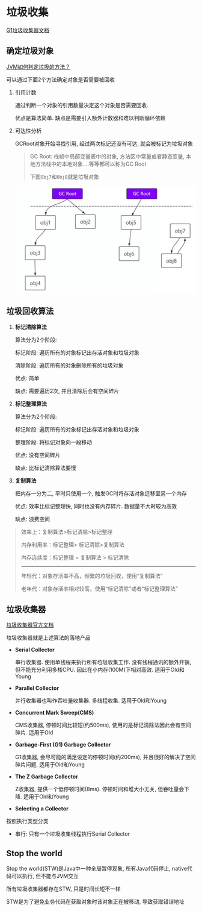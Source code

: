 # 垃圾收集

[G1垃圾收集器文档](https://www.oracle.com/technetwork/tutorials/tutorials-1876574.html)



## 确定垃圾对象

[JVM如何判定垃圾的方法？](https://blog.csdn.net/nurture_/article/details/123130657)

可以通过下面2个方法确定对象是否需要被回收

1. 引用计数

   通过判断一个对象的引用数量决定这个对象是否需要回收. 

   优点是算法简单. 缺点是需要引入额外计数器和难以判断循环依赖

2. 可达性分析

   GCRoot对象开始寻找引用, 经过两次标记还没有可达, 就会被标记为垃圾对象

   > GC Root: 栈帧中局部变量表中的对象, 方法区中常量或者静态变量, 本地方法栈中的本地对象....等等都可以称为GC Root
   >
   > 下图`Obj7`和`Obj8`就是垃圾对象

   ![可达性分析](%E5%9E%83%E5%9C%BE%E6%94%B6%E9%9B%86.assets/image-20220627201634130.png)



## 垃圾回收算法

1. **标记清除算法**

   算法分为2个阶段: 

   标记阶段: 遍历所有的对象标记出存活对象和垃圾对象

   清除阶段: 遍历所有的对象删除所有的垃圾对象

   优点: 简单

   缺点: 需要遍历2次, 并且清除后会有空间碎片

2. **标记整理算法**

   算法分为2个阶段: 

   标记阶段: 遍历所有的对象标记出存活对象和垃圾对象

   整理阶段: 将标记对象向一段移动

   优点: 没有空间碎片

   缺点: 比标记清除算法要慢

3. **复制算法**

   把内存一分为二, 平时只使用一个, 触发GC时将存活对象迁移至另一个内存

   优点: 效率比标记整理快, 同时也没有内存碎片. 数据量不大时较为高效

   缺点: 浪费空间

> 效率上：复制算法>标记清除>标记整理
>
> 内存利用率：标记整理> 标记清除>复制算法
>
> 内存连续度：标记整理 = 复制算法 > 标记清除
>
> -------------------
>
> 年轻代：对象存活率不高，频繁的垃圾回收，使用“复制算法”
>
> 老年代：对象存活率相对较高，使用“标记清除”或者“标记整理算法”



## 垃圾收集器

[垃圾收集器官方文档](https://docs.oracle.com/en/java/javase/17/gctuning/available-collectors.html#GUID-F215A508-9E58-40B4-90A5-74E29BF3BD3C)

垃圾收集器就是上述算法的落地产品

* **Serial Collector**

  串行收集器. 使用单线程来执行所有垃圾收集工作. 没有线程通讯的额外开销, 但不能充分利用多核CPU. 因此在小内存(100M)下相对高效. 适用于Old和Young

* **Parallel Collector**

  并行收集器也叫作吞吐量收集器. 多线程收集. 适用于Old和Young

* **Concurrent Mark Sweep(CMS)**

  CMS收集器, 停顿时间比较短(约500ms), 使用的是标记清除法因此会有空间碎片. 适用于Old

* **Garbage-First (G1) Garbage Collector**

  G1收集器, 会尽可能的满足设定的停顿时间(约200ms), 并且很好的解决了空间碎片问题, 适用于Old和Young

* **The Z Garbage Collector**

  Z收集器, 提供一个低停顿时间(8ms). 停顿时间和堆大小无关, 但吞吐量会下降. 适用于Old和Young

* **Selecting a Collector**



按照执行类型分类

* 串行: 只有一个垃圾收集线程执行Serial Collector



## Stop the world

Stop the world(STW)是Java中一种全局暂停现象, 所有Java代码停止, native代码可以执行, 但不能与JVM交互

所有垃圾收集器都存在STW, 只是时间长短不一样

STW是为了避免业务代码在获取对象时该对象正在被移动, 导致获取错误地址